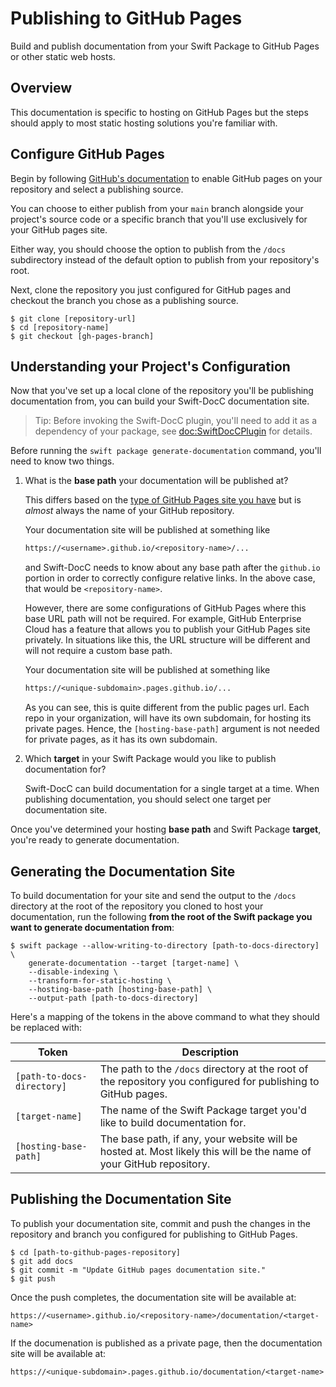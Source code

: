# Publishing to GitHub Pages

Build and publish documentation from your Swift Package to GitHub Pages or other static
web hosts.

## Overview

This documentation is specific to hosting on GitHub Pages but the steps
should apply to most static hosting solutions you're familiar with.

## Configure GitHub Pages

Begin by following 
[GitHub's documentation](https://docs.github.com/pages/getting-started-with-github-pages/configuring-a-publishing-source-for-your-github-pages-site#choosing-a-publishing-source)
to enable GitHub pages on your repository and select a publishing source.

You can choose to either publish from your `main` branch alongside your project's source code
or a specific branch that you'll use exclusively for your GitHub pages site. 

Either way, you should choose the option to publish from the `/docs`
subdirectory instead of the default option to publish from your repository's root.

Next, clone the repository you just configured for GitHub pages and checkout
the branch you chose as a publishing source.

    $ git clone [repository-url]
    $ cd [repository-name]
    $ git checkout [gh-pages-branch]

## Understanding your Project's Configuration

Now that you've set up a local clone of the repository you'll be publishing documentation from,
you can build your Swift-DocC documentation site.

> Tip: Before invoking the Swift-DocC plugin, you'll need to add it as a dependency of your package,
>      see <doc:SwiftDocCPlugin> for details.

Before running the `swift package generate-documentation` command, you'll need to know two things.

1. What is the **base path** your documentation will be published at?
   
    This differs based on the 
    [type of GitHub Pages site you have](https://docs.github.com/pages/getting-started-with-github-pages/about-github-pages#types-of-github-pages-sites) 
    but is _almost_ always the name of your GitHub repository. 

    Your documentation site will be published at something like

    ```txt
    https://<username>.github.io/<repository-name>/...
    ```

    and Swift-DocC needs to know about any base path after the `github.io` portion in order
    to correctly configure relative links. In the above case, that would be `<repository-name>`.
    
    However, there are some configurations of GitHub Pages where this base URL path will not be required. For example, GitHub Enterprise Cloud has a feature that allows you to publish your GitHub Pages site privately. In situations like this, the URL structure will be different and will not require a custom base path.
    
    Your documentation site will be published at something like
    
    ```txt
    https://<unique-subdomain>.pages.github.io/...
    ```
    
    As you can see, this is quite different from the public pages url. Each repo in your organization, will have its own subdomain, for hosting its private pages. Hence, the `[hosting-base-path]` argument is not needed for private pages, as it has its own subdomain.
    

2. Which **target** in your Swift Package would you like to publish documentation for?

    Swift-DocC can build documentation for a single target at a time. When publishing documentation,
    you should select one target per documentation site.

Once you've determined your hosting **base path** and Swift Package **target**, you're ready to
generate documentation.

## Generating the Documentation Site

To build documentation for your site and send the output to the `/docs` directory at the root
of the repository you cloned to host your documentation, run the following **from the root
of the Swift package you want to generate documentation from**:

    $ swift package --allow-writing-to-directory [path-to-docs-directory] \
        generate-documentation --target [target-name] \
        --disable-indexing \
        --transform-for-static-hosting \
        --hosting-base-path [hosting-base-path] \
        --output-path [path-to-docs-directory]

Here's a mapping of the tokens in the above command to what they should be replaced with:

| Token                      | Description                                                                                                    |
|----------------------------|----------------------------------------------------------------------------------------------------------------|
| `[path-to-docs-directory]` | The path to the `/docs` directory at the root of the repository you configured for publishing to GitHub pages. |
| `[target-name]`            | The name of the Swift Package target you'd like to build documentation for.                                    |
| `[hosting-base-path]`      | The base path, if any, your website will be hosted at. Most likely this will be the name of your GitHub repository.     |

## Publishing the Documentation Site

To publish your documentation site, commit and push the changes in the repository and
branch you configured for publishing to GitHub Pages.

    $ cd [path-to-github-pages-repository]
    $ git add docs
    $ git commit -m "Update GitHub pages documentation site."
    $ git push

Once the push completes, the documentation site will be available at:

    https://<username>.github.io/<repository-name>/documentation/<target-name>
    
If the documenation is published as a private page, then the documentation site will be available at:

    https://<unique-subdomain>.pages.github.io/documentation/<target-name>

<!-- Copyright (c) 2022 Apple Inc and the Swift Project authors. All Rights Reserved. -->
